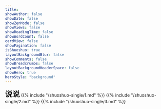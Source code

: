 ```yaml
---
title: 
showAuthor: false
showDate: false
showZenMode: false
showViews: false
showReadingTime: false
showWordCount: false
cardView: false
showPagination: false
isShuoshuo: true
layoutBackgroundBlur: false
showComments: false
showBreadcrumbs: false
layoutBackgroundHeaderSpace: false
showHero: true
heroStyle: "background"
---
```

<font size="5">**说说**</font>
{{% include "/shuoshuo-single/1.md" %}}
{{% include "/shuoshuo-single/2.md" %}}
{{% include "/shuoshuo-single/3.md" %}}